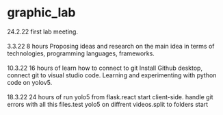 # graphic_lab
24.2.22   first lab meeting. <br/><br/>
3.3.22    8 hours Proposing ideas and research on the main idea in terms of technologies, programming languages, frameworks. <br /><br/>
10.3.22   16 hours of learn how to connect to git Install Github desktop, connect git to visual studio code. Learning and experimenting with python code on yolov5. <br /><br/>
18.3.22   24 hours of run yolo5 from flask.react start client-side. handle git errors with all this files.test yolo5 on diffrent videos.split to folders start <br /><br/>


